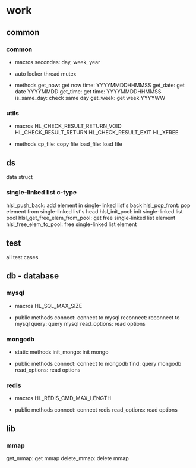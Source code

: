 # work

## common
### common
- macros
secondes: day, week, year

- auto locker
thread mutex

- methods
get_now: get now time: YYYYMMDDHHMMSS
get_date: get date YYYYMMDD
get_time: get time: YYYYMMDDHHMMSS
is_same_day: check same day
get_week: get week YYYYWW

### utils
- macros
HL_CHECK_RESULT_RETURN_VOID
HL_CHECK_RESULT_RETURN
HL_CHECK_RESULT_EXIT
HL_XFREE

- methods
cp_file: copy file
load_file: load file

## ds
data struct
### single-linked list c-type
hlsl_push_back: add element in single-linked list's back
hlsl_pop_front: pop element from single-linked list's head
hlsl_init_pool: init single-linked list pool
hlsl_get_free_elem_from_pool: get free single-linked list element
hlsl_free_elem_to_pool: free single-linked list element

## test
all test cases

## db - database
### mysql
- macros
HL_SQL_MAX_SIZE

- public methods
connect: connect to mysql
reconnect: reconnect to mysql
query: query mysql
read_options: read options

### mongodb
- static methods
init_mongo: init mongo

- public methods
connect: connect to mongodb
find: query mongodb
read_options: read options

### redis
- macros
HL_REDIS_CMD_MAX_LENGTH

- public methods
connect: connect redis
read_options: read options

## lib
### mmap
get_mmap: get mmap
delete_mmap: delete mmap


